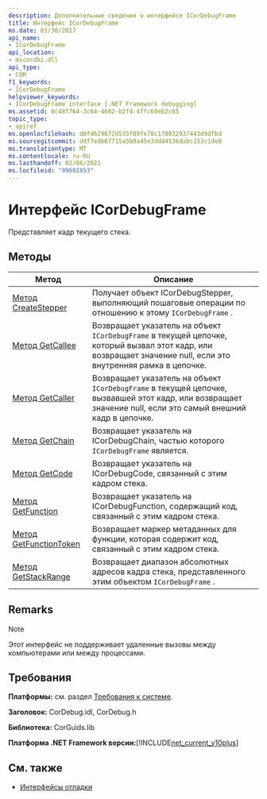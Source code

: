 ```yaml
---
description: Дополнительные сведения о интерфейсе ICorDebugFrame
title: Интерфейс ICorDebugFrame
ms.date: 03/30/2017
api_name:
- ICorDebugFrame
api_location:
- mscordbi.dll
api_type:
- COM
f1_keywords:
- ICorDebugFrame
helpviewer_keywords:
- ICorDebugFrame interface [.NET Framework debugging]
ms.assetid: 0c48f764-3c64-4602-b2f4-4ffc60eb2c65
topic_type:
- apiref
ms.openlocfilehash: d0fd629672d535f89fe78c178032937443d9dfbd
ms.sourcegitcommit: ddf7edb67715a5b9a45e3dd44536dabc153c1de0
ms.translationtype: MT
ms.contentlocale: ru-RU
ms.lasthandoff: 02/06/2021
ms.locfileid: "99692853"
---
```

# <a name="icordebugframe-interface"></a>Интерфейс ICorDebugFrame

Представляет кадр текущего стека.  
  
## <a name="methods"></a>Методы  
  
|Метод|Описание|  
|------------|-----------------|  
|[Метод CreateStepper](icordebugframe-createstepper-method.md)|Получает объект ICorDebugStepper, выполняющий пошаговые операции по отношению к этому `ICorDebugFrame` .|  
|[Метод GetCallee](icordebugframe-getcallee-method.md)|Возвращает указатель на объект `ICorDebugFrame` в текущей цепочке, который вызвал этот кадр, или возвращает значение null, если это внутренняя рамка в цепочке.|  
|[Метод GetCaller](icordebugframe-getcaller-method.md)|Возвращает указатель на объект `ICorDebugFrame` в текущей цепочке, вызвавшей этот кадр, или возвращает значение null, если это самый внешний кадр в цепочке.|  
|[Метод GetChain](icordebugframe-getchain-method.md)|Возвращает указатель на ICorDebugChain, частью которого `ICorDebugFrame` является.|  
|[Метод GetCode](icordebugframe-getcode-method.md)|Возвращает указатель на ICorDebugCode, связанный с этим кадром стека.|  
|[Метод GetFunction](icordebugframe-getfunction-method.md)|Возвращает указатель на ICorDebugFunction, содержащий код, связанный с этим кадром стека.|  
|[Метод GetFunctionToken](icordebugframe-getfunctiontoken-method.md)|Возвращает маркер метаданных для функции, которая содержит код, связанный с этим кадром стека.|  
|[Метод GetStackRange](icordebugframe-getstackrange-method.md)|Возвращает диапазон абсолютных адресов кадра стека, представленного этим объектом `ICorDebugFrame` .|  
  
## <a name="remarks"></a>Remarks  
  
> [!NOTE]
> Этот интерфейс не поддерживает удаленные вызовы между компьютерами или между процессами.  
  
## <a name="requirements"></a>Требования  

 **Платформы:** см. раздел [Требования к системе](../../get-started/system-requirements.md).  
  
 **Заголовок:** CorDebug.idl, CorDebug.h  
  
 **Библиотека:** CorGuids.lib  
  
 **Платформа .NET Framework версии:**[!INCLUDE[net_current_v10plus](../../../../includes/net-current-v10plus-md.md)]  
  
## <a name="see-also"></a>См. также

- [Интерфейсы отладки](debugging-interfaces.md)
